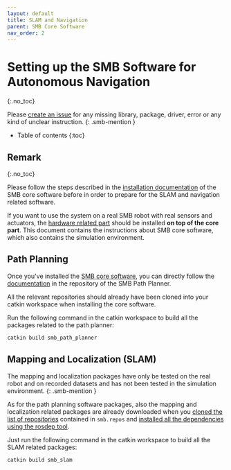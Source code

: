 ```yaml
---
layout: default
title: SLAM and Navigation
parent: SMB Core Software
nav_order: 2
---
```


# Setting up the SMB Software for Autonomous Navigation
{:.no_toc} 


Please [create an issue](https://github.com/ETHZ-RobotX/SuperMegaBot/issues/new) for any missing library, package, driver, error or any kind of unclear instruction.
{: .smb-mention }


* Table of contents
{:toc}

## Remark
{:.no_toc} 

Please follow the steps described in the [installation documentation](installation_core.md) of the SMB core software before in order to prepare for the SLAM and navigation related software.

If you want to use the system on a real SMB robot with real sensors and actuators, the [hardware related part](../robot-operation/installation_hw_packages.md) should be installed **on top of the core part**. This document contains the instructions about SMB core software, which also contains the simulation environment.



## Path Planning
Once you've installed the [SMB core software](installation_core.md), you can directly follow the [documentation](https://github.com/VIS4ROB-lab/smb_path_planner/wiki) in the repository of the SMB Path Planner.

All the relevant repositories should already have been cloned into your catkin workspace when installing the core software.

Run the following command in the catkin workspace to build all the packages related to the path planner:
``` bash
catkin build smb_path_planner
```

## Mapping and Localization (SLAM)
The mapping and localization packages have only be tested on the real robot and on recorded datasets and has not been tested in the simulation environment.
{: .smb-mention }

As for the path planning software packages, also the mapping and localization related packages are already downloaded when you [cloned the list of repositories](../core-software/installation_core.html#catkin-workspace-and-all-packages) contained in `smb.repos` and [installed all the dependencies using the rosdep tool](installation_core.md#installing-dependencies). 

Just run the following command in the catkin workspace to build all the SLAM related packages:
``` bash
catkin build smb_slam
```

